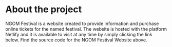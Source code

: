 # About the project
NGOM Festival is a website created to provide information and purchase online tickets for the named festival. The website is hosted with the platform Netlify and it is available to visit at any time by simply clicking the link below. Find the source code for the NGOM Festival Website above.
